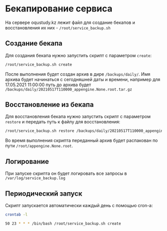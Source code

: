 # Бекапирование сервиса

На сервере oqustudy.kz лежит файл для создание бекапов и восстановления их них - `/root/service_backup.sh`

## Создание бекапа

Для создания бекапа нужно запустить скрипт с параметром `create`:

```bash
/root/service_backup.sh create
```

После выполнения будет создан архив в дире `/backups/daily/`.
Имя архива будет начинаться с сегодняшней даты и времени, например для 17.05.2021 11:00:00 путь до архива будет `/backups/daily/20210517T110000_appengine.None.root.tar.gz`

## Восстановление из бекапа

Для восстановления бекапа нужно запустить скрипт с параметром `restore` и передать путь к файлу для восстановления:

```bash
/root/service_backup.sh restore /backups/daily/20210517T110000_appengine.None.root.tar.gz
```

Во время выполнения скрипта переданный архив будет распакован по пути `/root/appengine.None.root`.

## Логирование

При запуске скрипта он будет логировать все запросы в `/var/log/service_backup.log`

## Периодический запуск

Скрипт запускается автоматически каждый день с помощью cron-а:

```bash
crontab -l

50 23 * * * /bin/bash /root/service_backup.sh create
```
